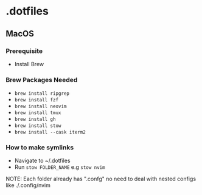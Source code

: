 # .dotfiles

## MacOS

### Prerequisite
- Install Brew

### Brew Packages Needed
- `brew install ripgrep`
- `brew install fzf` 
- `brew install neovim` 
- `brew install tmux` 
- `brew install gh` 
- `brew install stow` 
- `brew install --cask iterm2` 
 
### How to make symlinks 
- Navigate to ~/.dotfiles
- Run `stow FOLDER_NAME` e.g `stow nvim`

NOTE: Each folder already has ".confg" no need to deal with nested configs like ./.config/nvim



